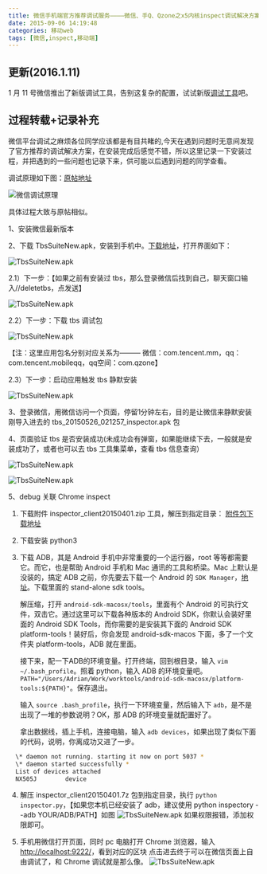 ```yaml
---
title: 微信手机端官方推荐调试服务————微信、手Q、Qzone之x5内核inspect调试解决方案
date: 2015-09-06 14:19:48
categories: 移动web
tags: [微信,inspect,移动端]
---
```

## 更新(2016.1.11)
1 月 11 号微信推出了新版调试工具，告别这复杂的配置，试试新版[调试工具](http://mp.weixin.qq.com/wiki/10/e5f772f4521da17fa0d7304f68b97d7e.html)吧。


## 过程转载+记录补充

微信平台调试之麻烦各位同学应该都是有目共睹的,今天在遇到问题时无意间发现了官方推荐的调试解决方案，在安装完成后感觉不错，所以这里记录一下安装过程，并把遇到的一些问题也记录下来，供可能以后遇到问题的同学查看。

调试原理如下图：[原帖地址](http://bbs.mb.qq.com/thread-243399-1-1.html?fid=93)

![微信调试原理](http://qcyoung.qiniudn.com/qcyoung/微信手机调试服务/微信inspector.png)

具体过程大致与原帖相似。

1、安装微信最新版本

2、下载 TbsSuiteNew.apk，安装到手机中。[下载地址](http://res.imtt.qq.com///tbs_inspect/TbsSuiteNew.zip)，打开界面如下：

![TbsSuiteNew.apk](http://qcyoung.qiniudn.com/qcyoung/微信手机调试服务/tbs工具集.png)

2.1）下一步：【如果之前有安装过 tbs，那么登录微信后找到自己，聊天窗口输入//deletetbs，点发送】

![TbsSuiteNew.apk](http://qcyoung.qiniudn.com/qcyoung/微信手机调试服务/Delete原有tbs.jpeg)

2.2）下一步：下载 tbs 调试包

![TbsSuiteNew.apk](http://qcyoung.qiniudn.com/qcyoung/微信手机调试服务/tbs安装1.png)

【注：这里应用包名分别对应关系为——— 微信：com.tencent.mm，qq：com.tencent.mobileqq，qq空间：com.qzone】

2.3）下一步：启动应用触发 tbs 静默安装

![TbsSuiteNew.apk](http://qcyoung.qiniudn.com/qcyoung/微信手机调试服务/tbs安装2.png)

3、登录微信，用微信访问一个页面，停留1分钟左右，目的是让微信来静默安装刚导入进去的 tbs_20150526_021257_inspector.apk 包

4、页面验证 tbs 是否安装成功(未成功会有弹窗，如果能继续下去，一般就是安装成功了，或者也可以去 tbs 工具集菜单，查看 tbs 信息查询）

![TbsSuiteNew.apk](http://qcyoung.qiniudn.com/qcyoung/微信手机调试服务/tbs安装3.png)

![TbsSuiteNew.apk](http://qcyoung.qiniudn.com/qcyoung/微信手机调试服务/tbs-status.jpg)

5、debug 关联 Chrome inspect

1. 下载附件 inspector_client20150401.zip 工具，解压到指定目录：
[附件包下载地址](http://res.imtt.qq.com///tbs_inspect/wx_sq_webview_debug.zip) 

2. 下载安装 python3

3. 下载 ADB，其是 Android 手机中非常重要的一个运行器，root 等等都需要它。而它，也是帮助 Android 手机和 Mac 通讯的工具和桥梁。Mac 上默认是没装的，搞定 ADB 之前，你先要去下载一个 Android 的 `SDK Manager`，[地址](http://developer.android.com/sdk/installing/index.html)。下载里面的 stand-alone sdk tools。

    解压缩，打开 `android-sdk-macosx/tools`，里面有个 Android 的可执行文件，双击它。通过这里可以下载各种版本的 Android SDK，你默认会装好里面的 Android SDK Tools，而你需要的是安装其下面的 Android SDK platform-tools！装好后，你会发现 android-sdk-macos 下面，多了一个文件夹 platform-tools，ADB 就在里面。

    接下来，配一下ADB的环境变量。打开终端，回到根目录，输入 `vim ~/.bash_profile`。照着 python，输入 ADB 的环境变量吧。`PATH="/Users/Adrian/Work/worktools/android-sdk-macosx/platform-tools:${PATH}"`。保存退出。

    输入 `source .bash_profile`，执行一下环境变量，然后输入下 `adb`，是不是出现了一堆的参数说明？OK，那 ADB 的环境变量就配置好了。

    拿出数据线，插上手机，连接电脑，输入 `adb devices`，如果出现了类似下面的代码，说明，你离成功又进了一步。

``` bash
  \* daemon not running. starting it now on port 5037 *
  \* daemon started successfully *
  List of devices attached 
  NX505J        device
```

4. 解压 inspector_client20150401.7z 包到指定目录，执行 `python inspector.py`，【如果您本机已经安装了 adb，建议使用 python inspectory --adb YOUR/ADB/PATH】如图
![TbsSuiteNew.apk](http://qcyoung.qiniudn.com/qcyoung/微信手机调试服务/tbs-success.png)
如果权限报错，添加权限即可。

5. 手机用微信打开页面，同时 pc 电脑打开 Chrome 浏览器，输入[http://localhost:9222/](http://localhost:9222/)，看到对应的区块
点击进去终于可以在微信页面上自由调试了，和 Chrome 调试就是那么像。
![TbsSuiteNew.apk](http://qcyoung.qiniudn.com/qcyoung/微信手机调试服务/tbs-webview.png)






